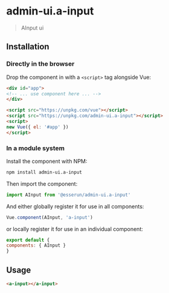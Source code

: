 # admin-ui.a-input

> AInput ui

## Installation

### Directly in the browser

Drop the component in with a `<script>` tag alongside Vue:

```html
<div id="app">
<!-- ... use component here ... -->
</div>

<script src="https://unpkg.com/vue"></script>
<script src="https://unpkg.com/admin-ui.a-input"></script>
<script>
new Vue({ el: '#app' })
</script>
```

### In a module system

Install the component with NPM:

```bash
npm install admin-ui.a-input
```

Then import the component:

```js
import AInput from '@esserun/admin-ui.a-input'
```

And either globally register it for use in all components:

```js
Vue.component(AInput, 'a-input')
```

or locally register it for use in an individual component:

```js
export default {
components: { AInput }
}
```

## Usage

```html
<a-input></a-input>
```
